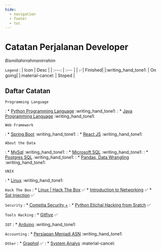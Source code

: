 ```yaml
---
hide:
  - navigation
  - footer
  - toc
---
```

# Catatan Perjalanan Developer
*Bismillahirrahmanirrahim*

`Legend`
:   | Icon | Desc |
    | :---: | :--- |
    | :white_check_mark:| Finished|
    |:writing_hand_tone1: | On going|
    |:material-cancel: | Stoped |
## Daftar Catatan
`Programming Language`

:    * [Python Programming Language](Programming%20Language/Python/index.md) :writing_hand_tone1:
:    * [Java Programming Language](Programming%20Language/Java/index.md) :writing_hand_tone1:


`Web Framework`

:   * [Spring Boot](Web%20Framework/Spring%20Boot/index.md) :writing_hand_tone1:
:   * [React JS](Web%20Framework/React/index.md) :writing_hand_tone1:

`About the Data`

:    *  [MySql](DBMS/Catatan%20MySql/index.md) :writing_hand_tone1:
:    *  [Microsoft SQL](DBMS/Catatan%20MSSQL/additional-note.md) :writing_hand_tone1:
:    *  [Postgres SQL](DBMS/Catatan%20PostgreSQL/catatan.md) :writing_hand_tone1:
:    *  [Pandas, Data Wrangling](All%20Bout%20Data/Data%20Wrangling/01.%20Index.md) :writing_hand_tone1:


`UNIX`

:   *   [Linux](Technology/Catatan%20Linux%20Bible/index.md) :writing_hand_tone1:


`Hack The Box`
:   *   [Linux | Hack The Box](Hack%20The%20Box/Catatan%20Linux%20HTB/index.md) :white_check_mark:
    *   [Introduction to Networking](Hack%20The%20Box/Introduction%20to%20Networking/01.%20Network%20Structure.md) :white_check_mark:
    *   [Sql Injection](Hack%20The%20Box/Sql%20Injection/01.%20Index.md) :white_check_mark:

`Security`
:   *   [Comptia Security +](hacking/Comptia%20Security%20+/01.%20index.md)
:   *   [Python Etichal Hacking from Sratch](Hacking/Python%20Etichal%20Hacking%20from%20Scratch/01.%20Index.md) :white_check_mark:

`Tools Hacking`
:   *   [Gitfive](Hacking/Tools/Gitfive/01.%20Index.md) :white_check_mark:


`IOT`
:   *   [Arduino](Technology/Catatan%20Arduino/index.md) :writing_hand_tone1:

`Accounting`
:   *   [Persiapan Menjadi ASN](Accounting/Akuntansi%20Sektor%20Publik/index.md) :writing_hand_tone1:

`Other`
:   *   [Graphql](Technology/Catatan%20Graphql/index.md) :white_check_mark:
:   *   [System Analys](Technology/Catatan%20System%20Analys/index.md) :material-cancel:

<!-- `Agama`

:   *   [Wabah & Penyakit Ujian dari Allah](Deen/Catatan%20Bunda/index.md)s -->